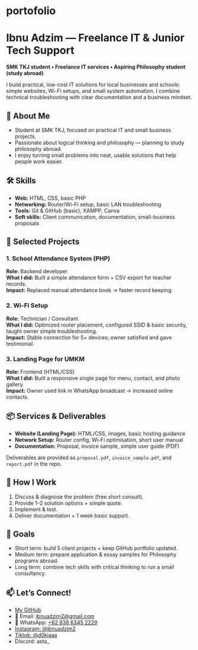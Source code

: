 # portofolio
# Ibnu Adzim — Freelance IT & Junior Tech Support

**SMK TKJ student • Freelance IT services • Aspiring Philosophy student (study abroad)**

I build practical, low-cost IT solutions for local businesses and schools: simple websites, Wi-Fi setups, and small system automation. I combine technical troubleshooting with clear documentation and a business mindset.


## 📌 About Me
- Student at SMK TKJ, focused on practical IT and small business projects.  
- Passionate about logical thinking and philosophy — planning to study philosophy abroad.  
- I enjoy turning small problems into neat, usable solutions that help people work easier.


## 🛠️ Skills
- **Web:** HTML, CSS, basic PHP  
- **Networking:** Router/Wi-Fi setup, basic LAN troubleshooting  
- **Tools:** Git & GitHub (basic), XAMPP, Canva  
- **Soft skills:** Client communication, documentation, small-business proposals


## 🚀 Selected Projects

### 1. School Attendance System (PHP)
**Role:** Backend developer  
**What I did:** Built a simple attendance form + CSV export for teacher records.  
**Impact:** Replaced manual attendance book → faster record keeping.

### 2. Wi-Fi Setup
**Role:** Technician / Consultant  
**What I did:** Optimized router placement, configured SSID & basic security, taught owner simple troubleshooting.  
**Impact:** Stable connection for 5+ devices; owner satisfied and gave testimonial.

### 3. Landing Page for UMKM
**Role:** Frontend (HTML/CSS)  
**What I did:** Built a responsive single page for menu, contact, and photo gallery.  
**Impact:** Owner used link in WhatsApp broadcast → increased online contacts.


## 📦 Services & Deliverables
- **Website (Landing Page):** HTML/CSS, images, basic hosting guidance  
- **Network Setup:** Router config, Wi-Fi optimisation, short user manual  
- **Documentation:** Proposal, invoice sample, simple user guide (PDF)

Deliverables are provided as `proposal.pdf`, `invoice_sample.pdf`, and `report.pdf` in the repo.


## 🧭 How I Work
1. Discuss & diagnose the problem (free short consult).  
2. Provide 1–2 solution options + simple quote.  
3. Implement & test.  
4. Deliver documentation + 1 week basic support.


## 🎯 Goals
- Short term: build 5 client projects + keep GitHub portfolio updated.  
- Medium term: prepare application & essay samples for Philosophy programs abroad.  
- Long term: combine tech skills with critical thinking to run a small consultancy.


## 📫 Let’s Connect!
- [My GitHub](https://github.com/Sann2267)
- 📧 Email: ibnuadzim2@gmail.com
- 📱 WhatsApp: [+62 838 6345 2229](https://wa.me/6283863452229)
- [Instagram: @ibnuadzim2](https://instagram.com/ibnuadzim2)
- [Tiktok: @d0kjaaa](https://tiktok.com/@d0kjaaa)
- Discord: asta_
